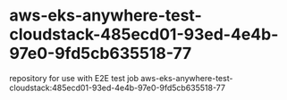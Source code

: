 # aws-eks-anywhere-test-cloudstack-485ecd01-93ed-4e4b-97e0-9fd5cb635518-77
repository for use with E2E test job aws-eks-anywhere-test-cloudstack:485ecd01-93ed-4e4b-97e0-9fd5cb635518-77

